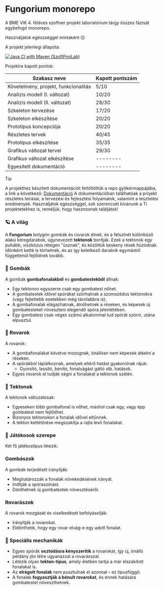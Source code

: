 # Fungorium monorepo
A BME VIK 4. féléves szoftver projekt laboratórium tárgy összes fázisát egybefogó monorepo.

Használjátok egészséggel mintaként 😉

A projekt jelenlegi állapota:

[![Java CI with Maven (SzoftProjLab)](https://github.com/LenYx24/fungorium-graphical/actions/workflows/maven.yml/badge.svg)](https://github.com/LenYx24/fungorium-graphical/actions/workflows/maven.yml)


Projektre kapott pontok:

| Szakasz neve | Kapott pontszám |
| ----------- | --------------- |
| Követelmény, projekt, funkcionalitás | 5/10 |
| Analízis modell (I. változat) | 10/20 |
| Analízis modell (II. változat) | 28/30 |
| Szkeleton tervezése | 17/20 |
| Szkeleton elkészítése | 20/20 |
| Prototípus koncepciója | 20/20 |
| Részletes tervek | 40/45 |
| Prototípus elkészítése | 35/35 |
| Grafikus változat tervei | 29/30 |
| Grafikus változat elkészítése | -------- |
| Egyesített dokumentáció | -------- |

> [!TIP]
> A projekthez készített dokumentációt feltöltöttük a repo gyökérmappájába, a link a következő:
> [Dokumentáció](https://github.com/LenYx24/fungorium-graphical/blob/c7e73e0acd5915e6418321a10047ad77afe749d1/Fungorium-docs-redacted.pdf)
> A dokumentációban találhatóak a projekt részletes leírásai, a tervezési és fejlesztési folyamatok, valamint a tesztelési eredmények. Használjátok egészséggel, sok szerencsét kívánunk a Ti projektetekhez is, reméljük, hogy hasznosnak találjátok!


### 🪐 A világ

A **Fungorium** bolygón gombák és rovarok élnek, és a felszínét különböző alakú kéregdarabok, úgynevezett **tektonok** borítják. Ezek a tektonok egy puhább, viszkózus rétegen "úsznak", és közöttük keskeny rések húzódnak. Időnként ketté is törhetnek, és az így keletkező darabok egymástól függetlenül fejlődnek tovább.

### 🍄 Gombák

A gombák **gombafonalakból** és **gombatestekből** állnak:

- Egy tektonon egyszerre csak egy gombatest nőhet.
- A gombatestek idővel spórákat szórhatnak a szomszédos tektonokra (vagy fejlettebb esetekben még távolabbra is).
- A gombafonalak elágazhatnak, átnőhetnek a réseken, és képesek új gombatesteket növeszteni elegendő spóra jelenlétében.
- Egy gombatest csak véges számú alkalommal tud spórát szórni, utána elpusztul.

### 🐜 Rovarok

A rovarok:

- A gombafonalakat követve mozognak, önállóan nem képesek átkelni a réseken.
- A spórákból táplálkoznak, amelyek eltérő hatást gyakorolnak rájuk:
  - Gyorsító, lassító, bénító, fonalvágást gátló stb. hatások.
- Egyes rovarok el tudják vágni a fonalakat a tektonok szélén.

### 🌋 Tektonok

A tektonok változatosak:

- Egyeseken több gombafonal is nőhet, máshol csak egy, vagy épp gombatest nem fejlődhet.
- Bizonyos tektonokon a fonalak idővel eltűnnek.
- A tekton kettétörése megszakítja a rajta levő fonalakat.

### 🧠 Játékosok szerepe

Két fő játékostípus létezik:

### Gombászok

A gombák terjedését irányítják:

- Meghatározzák a fonalak növekedésének irányát.
- Indítják a spóraszórást.
- Dönthetnek új gombatestek növesztéséről.

### Rovarászok

A rovarok mozgását és viselkedését befolyásolják:

- Irányítják a rovarokat.
- Eldönthetik, hogy egy rovar elvág-e egy adott fonalat.

### 🧬 Speciális mechanikák

- Egyes spórák **osztódásra kényszerítik** a rovarokat, így új, önálló példány jön létre ugyanazzal a rovarásszal.
- Létezik olyan **tekton-típus**, amely életben tartja a már elszakított fonalakat is.
- Az **elrágott fonalak** nem pusztulnak el azonnal – ez típusfüggő.
- A fonalak **fogyasztják a bénult rovarokat**, és ennek hatására gombatestet növeszthetnek.
